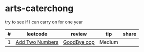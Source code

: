 # arts-caterchong
try to see if I can carry on  for one year

| # | leetcode | review | tip |share|
|---| ----- | -------- | ---------- |---------|
|1|[Add Two Numbers](./leetcode/2.js)| [GoodBye oop](./review/GoodBye,OOP.md)|Medium|


